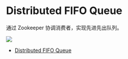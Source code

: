 # Distributed FIFO Queue

通过 Zookeeper 协调消费者，实现先进先出队列。

![](https://note-sun.oss-cn-shanghai.aliyuncs.com/image/202412301734581.png)

- [Distributed FIFO Queue](https://www.bilibili.com/video/BV1b34y1H7YJ?vd_source=2b0f5d4521fd544614edfc30d4ab38e1&spm_id_from=333.788.videopod.episodes&p=88)